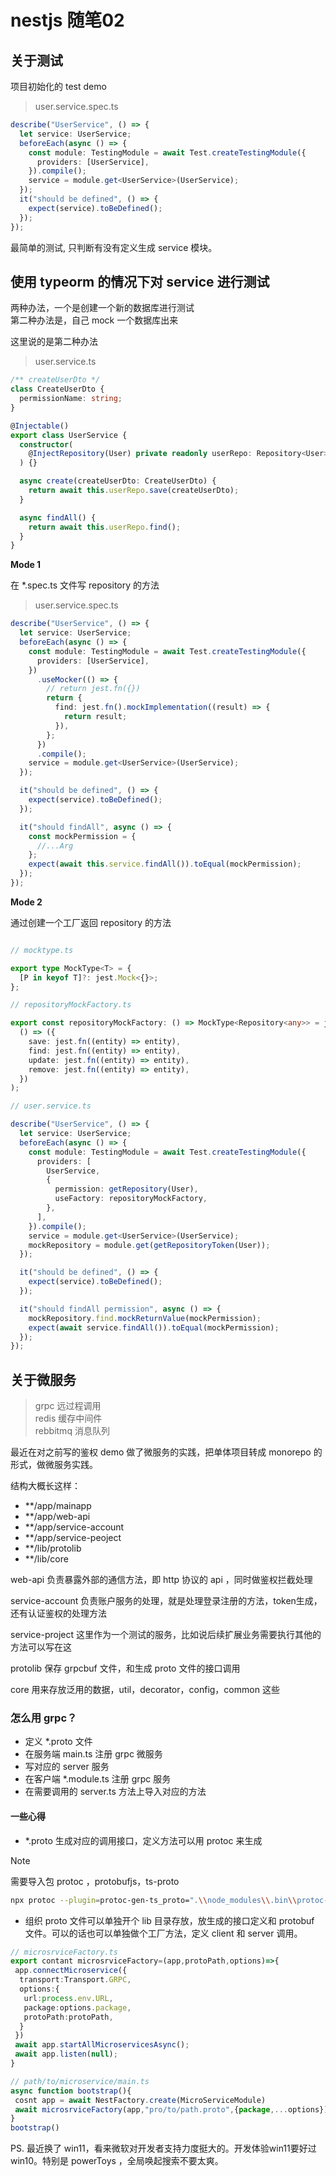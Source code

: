 # nestjs 随笔02

## 关于测试

项目初始化的 test demo

> user.service.spec.ts

```ts
describe("UserService", () => {
  let service: UserService;
  beforeEach(async () => {
    const module: TestingModule = await Test.createTestingModule({
      providers: [UserService],
    }).compile();
    service = module.get<UserService>(UserService);
  });
  it("should be defined", () => {
    expect(service).toBeDefined();
  });
});
```

最简单的测试, 只判断有没有定义生成 service 模块。

## 使用 typeorm 的情况下对 service 进行测试

两种办法，一个是创建一个新的数据库进行测试  
第二种办法是，自己 mock 一个数据库出来

这里说的是第二种办法  

> user.service.ts

```ts
/** createUserDto */
class CreateUserDto {
  permissionName: string;
}

@Injectable()
export class UserService {
  constructor(
    @InjectRepository(User) private readonly userRepo: Repository<User>
  ) {}

  async create(createUserDto: CreateUserDto) {
    return await this.userRepo.save(createUserDto);
  }

  async findAll() {
    return await this.userRepo.find();
  }
}
```

**Mode 1**

在 \*.spec.ts 文件写 repository 的方法

> user.service.spec.ts

```ts
describe("UserService", () => {
  let service: UserService;
  beforeEach(async () => {
    const module: TestingModule = await Test.createTestingModule({
      providers: [UserService],
    })
      .useMocker(() => {
        // return jest.fn({})
        return {
          find: jest.fn().mockImplementation((result) => {
            return result;
          }),
        };
      })
      .compile();
    service = module.get<UserService>(UserService);
  });

  it("should be defined", () => {
    expect(service).toBeDefined();
  });

  it("should findAll", async () => {
    const mockPermission = {
      //...Arg
    };
    expect(await this.service.findAll()).toEqual(mockPermission);
  });
});
```

**Mode 2**

通过创建一个工厂返回 repository 的方法

```ts

// mocktype.ts

export type MockType<T> = {
  [P in keyof T]?: jest.Mock<{}>;
};

// repositoryMockFactory.ts

export const repositoryMockFactory: () => MockType<Repository<any>> = jest.fn(
  () => ({
    save: jest.fn((entity) => entity),
    find: jest.fn((entity) => entity),
    update: jest.fn((entity) => entity),
    remove: jest.fn((entity) => entity),
  })
);

// user.service.ts

describe("UserService", () => {
  let service: UserService;
  beforeEach(async () => {
    const module: TestingModule = await Test.createTestingModule({
      providers: [
        UserService,
        {
          permission: getRepository(User),
          useFactory: repositoryMockFactory,
        },
      ],
    }).compile();
    service = module.get<UserService>(UserService);
    mockRepository = module.get(getRepositoryToken(User));
  });

  it("should be defined", () => {
    expect(service).toBeDefined();
  });

  it("should findAll permission", async () => {
    mockRepository.find.mockReturnValue(mockPermission);
    expect(await service.findAll()).toEqual(mockPermission);
  });
});
```

## 关于微服务

> grpc 远过程调用  
> redis 缓存中间件  
> rebbitmq 消息队列

最近在对之前写的鉴权 demo 做了微服务的实践，把单体项目转成 monorepo 的形式，做微服务实践。

结构大概长这样：

- \*\*/app/mainapp
- \*\*/app/web-api
- \*\*/app/service-account
- \*\*/app/service-peoject
- \*\*/lib/protolib
- \*\*/lib/core

web-api 负责暴露外部的通信方法，即 http 协议的 api ，同时做鉴权拦截处理

service-account 负责账户服务的处理，就是处理登录注册的方法，token生成，还有认证鉴权的处理方法

service-project 这里作为一个测试的服务，比如说后续扩展业务需要执行其他的方法可以写在这

protolib 保存 grpcbuf 文件，和生成 proto 文件的接口调用

core 用来存放泛用的数据，util，decorator，config，common 这些

### 怎么用 grpc？

- 定义 \*.proto 文件
- 在服务端 main.ts 注册 grpc 微服务
- 写对应的 server 服务
- 在客户端 \*.module.ts 注册 grpc 服务
- 在需要调用的 server.ts 方法上导入对应的方法

#### 一些心得

- \*.proto 生成对应的调用接口，定义方法可以用 protoc 来生成  

>[!note]
>需要导入包 protoc ，protobufjs，ts-proto

```bash
npx protoc --plugin=protoc-gen-ts_proto=".\\node_modules\\.bin\\protoc-gen-ts_proto.cmd" --ts_proto_opt=nestJs=true --ts_proto_out=...\protolib\src\outdir .../proto/accountservice.proto
```

- 组织 proto 文件可以单独开个 lib 目录存放，放生成的接口定义和 protobuf 文件。可以的话也可以单独做个工厂方法，定义 client 和 server 调用。

```ts
// microsrviceFactory.ts
export contant microsrviceFactory=(app,protoPath,options)=>{
 app.connectMicroservice({
  transport:Transport.GRPC,
  options:{
   url:process.env.URL,
   package:options.package,
   protoPath:protoPath,
  }
 })
 await app.startAllMicroservicesAsync();
 await app.listen(null);
}

// path/to/microservice/main.ts
async function bootstrap(){
 cosnt app = await NestFactory.create(MicroServiceModule)
 await microsrviceFactory(app,"pro/to/path.proto",{package,...options})
}
bootstrap()

```

PS. 最近换了 win11，看来微软对开发者支持力度挺大的。开发体验win11要好过win10。特别是 powerToys ，全局唤起搜索不要太爽。
